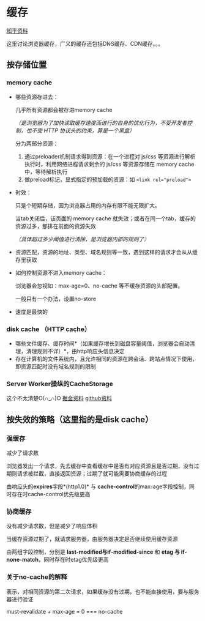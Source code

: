 # 缓存

[知乎资料](https://zhuanlan.zhihu.com/p/44789005)

这里讨论浏览器缓存，广义的缓存还包括DNS缓存、CDN缓存。。。



## 按存储位置



### memory cache

- 哪些资源存进去：

  几乎所有资源都会被存进memory cache

  *（是浏览器为了加快读取缓存速度而进行的自身的优化行为，不受开发者控制，也不受 HTTP 协议头的约束，算是一个黑盒）*

  分为两部分资源：

  1. 通过preloader机制请求得到资源：在一个进程对 js/css 等资源进行解析执行时，利用网络进程请求剩余的 js/css 等资源存储在 memory cache 中，等待解析执行
  2. 做preload标记，显式指定的预加载的资源：如 ```<link rel="preload">```

- 时效：

  只是个短期存储，因为浏览器占用的内存有限不能无限扩大。

  当tab关闭后，该页面的 memory cache 就失效；或者在同一个tab，缓存的资源过多，那排在前面的资源失效

  *（具体超过多少阈值进行清除，是浏览器内部的规则了）*

- 资源匹配，资源的地址、类型、域名规则等一致，遇到这样的请求才会从从缓存里获取

- 如何控制资源不进入memory cache：

  浏览器会忽视如：max-age=0、no-cache 等不缓存资源的头部配置。

  一般只有一个办法，设置no-store

- 速度是最快的



### disk cache （HTTP cache）

- 哪些文件缓存、缓存时间*（如果缓存增长到磁盘容量阈值，浏览器会自动清理，清理规则不详）*，由http响应头信息决定
- 存在计算机的文件系统内，且允许相同的资源在跨会话、跨站点情况下使用，即资源匹配时没有域名规则的限制



### Server Worker操纵的CacheStorage

这个不太清楚O(∩_∩)O [掘金资料](https://juejin.im/post/6844903785131671565) [github资料](https://github.com/youngwind/blog/issues/113)



## 按失效的策略（这里指的是disk cache）



### 强缓存

减少了请求数

浏览器发出一个请求，先去缓存中查看缓存中是否有对应资源且是否过期，没有过期则请求被拦截，直接返回资源；过期了就可能需要协商缓存的过程

由响应头的**expires**字段*(http1.0)* 与 **cache-control**的max-age字段控制，同时存在时cache-control优先级更高

### 协商缓存

没有减少请求数，但是减少了响应体积

当缓存资源过期了，就请求服务器，由服务器决定是否继续使用缓存资源

由两组字段控制，分别是 **last-modified与if-modified-since** 和 **etag 与 if-none-match**，同时存在时etag优先级更高



### 关于no-cache的解释

表示，对相同资源的第二次请求，如果缓存没有过期，也不能直接使用，要与服务器进行验证

must-revalidate + max-age = 0 === no-cache